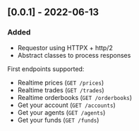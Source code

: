 ## [0.0.1] - 2022-06-13

### Added

- Requestor using HTTPX + http/2
- Abstract classes to process responses

First endpoints supported:
- Realtime prices (`GET /prices`)
- Realtime trades (`GET /trades`)
- Realtime orderbooks (`GET /orderbooks`)
- Get your account (`GET /accounts`)
- Get your agents (`GET /agents`)
- Get your funds (`GET /funds`)